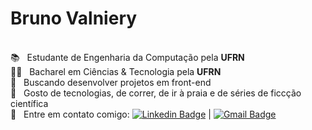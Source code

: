 <!-- <img width="auto" src="https://careerswithstem.com.au/wp-content/uploads/2017/05/Highlight-banner_RobotsandBooks-700x233.jpg"> -->

# Bruno Valniery
<!-- 
## Olá, pessoal! 👋
Gosto bastante de resolver problemas utilizando a programação e de dar aulas de robótica educacional :computer:
Sou um estudante fullstack developer :man_technologist: -->

 <br/> :books: &nbsp; Estudante de Engenharia da Computação pela **UFRN**
 <br/> :man_student: &nbsp; Bacharel em Ciências & Tecnologia pela **UFRN**
 <br/> :dart: &nbsp; Buscando desenvolver projetos em front-end
 <br/> 💬  &nbsp; Gosto de tecnologias, de correr, de ir à praia e de séries de ficcção científica
 <br/> :email: &nbsp; Entre em contato comigo: [![Linkedin Badge](https://img.shields.io/badge/-brunovalniery-blue?style=flat-square&logo=Linkedin&logoColor=white&link=https://www.linkedin.com/in/brunovalniery/)](https://www.linkedin.com/in/brunovalniery/) 
| 
[![Gmail Badge](https://img.shields.io/badge/-brunovalniery@gmail.com-c14438?style=flat-square&logo=Gmail&logoColor=white&link=mailto:brunovalniery@gmail.com)](mailto:brunovalniery@gmail.com)

<!-- <br/> :blush: &nbsp; Posso te ajudar com lógica de programação <br/> :computer: &nbsp; Minha stack: ReactJS, Node.js, React Native & Typescript -->

<!--
**brunovalniery/brunovalniery** is a ✨ _special_ ✨ repository because its `README.md` (this file) appears on your GitHub profile.

Here are some ideas to get you started:

- 🔭 I’m currently working on ...
- 🌱 I’m currently learning ...
- 👯 I’m looking to collaborate on ...
- 🤔 I’m looking for help with ...
- 💬 Ask me about ...
- 📫 How to reach me: ...
- 😄 Pronouns: ...
- ⚡ Fun fact: ...
-->
